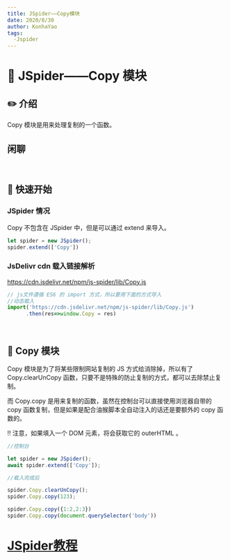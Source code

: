 ```yaml
---
title: JSpider——Copy模块
date: 2020/8/30
author: KonhaYao
tags:
  -Jspider
---
```


# :book: JSpider——Copy 模块

## :pencil2: 介绍
Copy 模块是用来处理复制的一个函数。

## 闲聊

<br>

## :hammer: 快速开始

###  JSpider 情况
Copy 不包含在 JSpider 中，但是可以通过 extend 来导入。

```js
let spider = new JSpider();
spider.extend(['Copy'])
```

### JsDelivr cdn 载入链接解析

https://cdn.jsdelivr.net/npm/js-spider/lib/Copy.js

```js
// js文件遵循 ES6 的 import 方式，所以要用下面的方式导入
//动态载入
import('https://cdn.jsdelivr.net/npm/js-spider/lib/Copy.js')
      .then(res=>window.Copy = res)
```

<br>

## :book: Copy 模块
Copy 模块是为了将某些限制网站复制的 JS 方式给消除掉，所以有了 Copy.clearUnCopy 函数，只要不是特殊的防止复制的方式，都可以去除禁止复制。

而 Copy.copy 是用来复制的函数，虽然在控制台可以直接使用浏览器自带的 copy 函数复制，但是如果是配合油猴脚本全自动注入的话还是要额外的 copy 函数的。

:bangbang: 注意，如果填入一个 DOM 元素，将会获取它的 outerHTML 。


```js
//控制台

let spider = new JSpider();
await spider.extend(['Copy']);

//载入完成后

spider.Copy.clearUnCopy();
spider.Copy.copy(123);

spider.Copy.copy({1:2,2:3})
spider.Copy.copy(document.querySelector('body'))
```


# [JSpider教程](../JSpider.md)